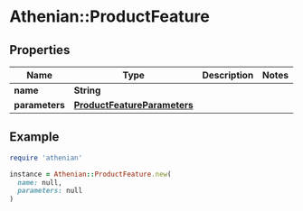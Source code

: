 # Athenian::ProductFeature

## Properties

| Name | Type | Description | Notes |
| ---- | ---- | ----------- | ----- |
| **name** | **String** |  |  |
| **parameters** | [**ProductFeatureParameters**](ProductFeatureParameters.md) |  |  |

## Example

```ruby
require 'athenian'

instance = Athenian::ProductFeature.new(
  name: null,
  parameters: null
)
```

